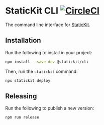 # StaticKit CLI [![CircleCI](https://circleci.com/gh/unstacked/statickit-cli.svg?style=svg)](https://circleci.com/gh/unstacked/statickit-cli)

The command line interface for [StaticKit](https://statickit.com).

## Installation

Run the following to install in your project:

```bash
npm install --save-dev @statickit/cli
```

Then, run the `statickit` command:

```bash
npx statickit deploy
```

## Releasing

Run the following to publish a new version:

```bash
npm run release
```

